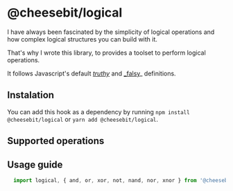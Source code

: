 # @cheesebit/logical

I have always been fascinated by the simplicity of logical operations and how complex logical structures you can build with it.

That's why I wrote this library, to provides a toolset to perform logical operations.

It follows Javascript's default [_truthy_](https://developer.mozilla.org/en-US/docs/Glossary/Truthy) and [_falsy](https://developer.mozilla.org/en-US/docs/Glossary/Falsy)_ definitions.


## Instalation

You can add this hook as a dependency by running `npm install @cheesebit/logical` or `yarn add @cheesebit/logical`.

## Supported operations

## Usage guide

```js
  import logical, { and, or, xor, not, nand, nor, xnor } from '@cheesebit/logical';

```
